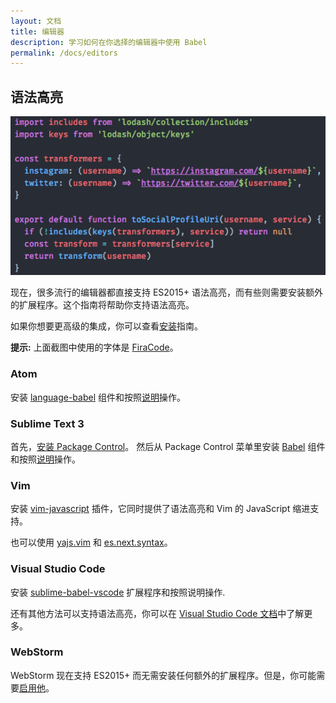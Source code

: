 ```yaml
---
layout: 文档
title: 编辑器
description: 学习如何在你选择的编辑器中使用 Babel
permalink: /docs/editors
---
```


## 语法高亮

![语法高亮](/images/syntax-highlighting.png)

现在，很多流行的编辑器都直接支持 ES2015+ 语法高亮，而有些则需要安装额外的扩展程序。这个指南将帮助你支持语法高亮。

如果你想要更高级的集成，你可以查看[安装](/docs/setup)指南。

**提示:** 上面截图中使用的字体是 [FiraCode](https://github.com/tonsky/FiraCode)。

### Atom

安装 [language-babel](https://atom.io/packages/language-babel) 组件和按照[说明](https://github.com/gandm/language-babel#installation)操作。

### Sublime Text 3

首先，[安装 Package Control](https://packagecontrol.io/installation)。
然后从 Package Control 菜单里安装 [Babel](https://packagecontrol.io/packages/Babel) 组件和按照[说明](https://github.com/babel/babel-sublime#installation)操作。

### Vim

安装 [vim-javascript](https://github.com/pangloss/vim-javascript) 插件，它同时提供了语法高亮和 Vim 的 JavaScript 缩进支持。

也可以使用 [yajs.vim](https://github.com/othree/yajs.vim) 和 [es.next.syntax](https://github.com/othree/es.next.syntax.vim)。

### Visual Studio Code

安装 [sublime-babel-vscode](https://marketplace.visualstudio.com/items?itemName=joshpeng.sublime-babel-vscode) 扩展程序和按照说明操作.

还有其他方法可以支持语法高亮，你可以在 [Visual Studio Code 文档](https://code.visualstudio.com/Docs/languages/javascript#_writing-jsconfigjson)中了解更多。

### WebStorm

WebStorm 现在支持 ES2015+ 而无需安装任何额外的扩展程序。但是，你可能需要[启用他](https://blog.jetbrains.com/webstorm/2015/05/ecmascript-6-in-webstorm-transpiling/)。